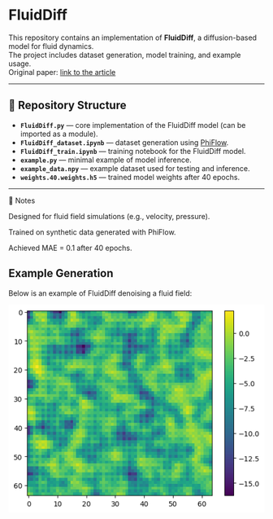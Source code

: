 # FluidDiff

This repository contains an implementation of **FluidDiff**, a diffusion-based model for fluid dynamics.  
The project includes dataset generation, model training, and example usage.  
Original paper: [link to the article](https://arxiv.org/pdf/2301.11661)  

---

## 📂 Repository Structure

- **`FluidDiff.py`** — core implementation of the FluidDiff model (can be imported as a module).  
- **`FluidDiff_dataset.ipynb`** — dataset generation using [PhiFlow](https://github.com/tum-pbs/PhiFlow).  
- **`FluidDiff_train.ipynb`** — training notebook for the FluidDiff model.  
- **`example.py`** — minimal example of model inference.  
- **`example_data.npy`** — example dataset used for testing and inference.  
- **`weights.40.weights.h5`** — trained model weights after 40 epochs.  

---

📌 Notes

Designed for fluid field simulations (e.g., velocity, pressure).

Trained on synthetic data generated with PhiFlow.

Achieved MAE = 0.1 after 40 epochs.

## Example Generation

Below is an example of FluidDiff denoising a fluid field:

![Example Output](assets/example.png)
